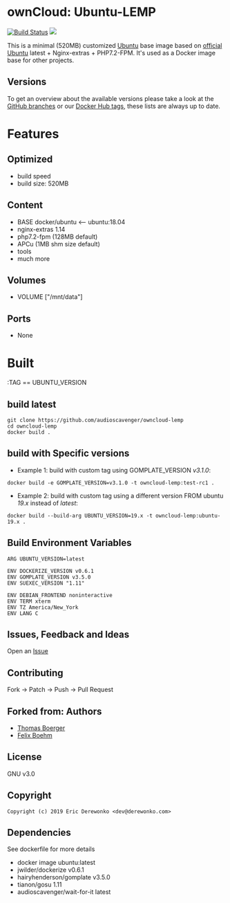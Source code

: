 # ownCloud: Ubuntu-LEMP

[![Build Status](https://drone.owncloud.com/api/badges/owncloud-docker/ubuntu/status.svg)](https://drone.owncloud.com/owncloud-docker/ubuntu)
[![](https://images.microbadger.com/badges/image/owncloud/ubuntu:latest.svg)](https://microbadger.com/images/owncloud/ubuntu:latest "Get your own image badge on microbadger.com")

This is a minimal (520MB) customized [Ubuntu](http://www.ubuntu.com/) base image based on [official Ubuntu](https://registry.hub.docker.com/_/ubuntu/) latest + Nginx-extras + PHP7.2-FPM. It's used as a Docker image base for other projects.


## Versions

To get an overview about the available versions please take a look at the [GitHub branches](https://github.com/audioscavenger/ubuntu-lemp/branches/all) or our [Docker Hub tags](https://cloud.docker.com/repository/docker/audioscavenger/ubuntu-lemp/tags), these lists are always up to date.

# Features

## Optimized
- build speed
- build size: 520MB

## Content
- BASE docker/ubuntu <-- ubuntu:18.04
- nginx-extras 1.14
- php7.2-fpm (128MB default)
- APCu (1MB shm size default)
- tools
- much more

## Volumes

* VOLUME ["/mnt/data"]


## Ports

* None


# Built
:TAG == UBUNTU_VERSION

## build latest
```
git clone https://github.com/audioscavenger/owncloud-lemp
cd owncloud-lemp
docker build .
```

## build with Specific versions
* Example 1: build with custom tag using GOMPLATE_VERSION _v3.1.0_:
```
docker build -e GOMPLATE_VERSION=v3.1.0 -t owncloud-lemp:test-rc1 .
```

* Example 2: build with custom tag using a different version FROM ubuntu _19.x_ instead of _latest_:
```
docker build --build-arg UBUNTU_VERSION=19.x -t owncloud-lemp:ubuntu-19.x .
```

## Build Environment Variables
```
ARG UBUNTU_VERSION=latest

ENV DOCKERIZE_VERSION v0.6.1
ENV GOMPLATE_VERSION v3.5.0
ENV SUEXEC_VERSION "1.11"

ENV DEBIAN_FRONTEND noninteractive
ENV TERM xterm
ENV TZ America/New_York
ENV LANG C
```


## Issues, Feedback and Ideas

Open an [Issue](https://github.com/audioscavenger/ubuntu-lemp/issues)


## Contributing

Fork -> Patch -> Push -> Pull Request


## Forked from: Authors

* [Thomas Boerger](https://github.com/tboerger)
* [Felix Boehm](https://github.com/felixboehm)


## License

GNU v3.0


## Copyright

```
Copyright (c) 2019 Eric Derewonko <dev@derewonko.com>
```

## Dependencies

See dockerfile for more details

* docker image ubuntu:latest
* jwilder/dockerize v0.6.1
* hairyhenderson/gomplate v3.5.0
* tianon/gosu 1.11
* audioscavenger/wait-for-it latest
